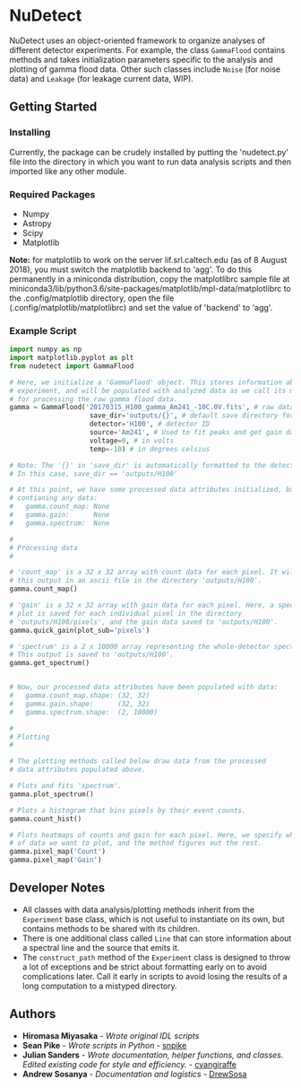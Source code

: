 # NuDetect

NuDetect uses an object-oriented framework to organize analyses of different detector experiments. For example, the class ```GammaFlood``` contains methods and takes initialization parameters specific to the analysis and plotting of gamma flood data. Other such classes include ```Noise``` (for noise data) and ```Leakage``` (for leakage current data, WIP). 

## Getting Started

### Installing

Currently, the package can be crudely installed by putting the 'nudetect.py' file into the directory in which you want to run data analysis scripts and then imported like any other module.

### Required Packages

* Numpy
* Astropy
* Scipy
* Matplotlib

**Note:** for matplotlib to work on the server lif.srl.caltech.edu (as of 8 August 2018), you must switch the matplotlib backend to 'agg'. To do this permanently in a miniconda distribution, copy the matplotlibrc sample file at miniconda3/lib/python3.6/site-packages/matplotlib/mpl-data/matplotlibrc to the .config/matplotlib directory, open the file (.config/matplotlib/matplotlibrc) and set the value of 'backend' to 'agg'.

### Example Script
```python
import numpy as np
import matplotlib.pyplot as plt
from nudetect import GammaFlood

# Here, we initialize a 'GammaFlood' object. This stores information about the 
# experiment, and will be populated with analyzed data as we call its methods
# for processing the raw gamma flood data.
gamma = GammaFlood('20170315_H100_gamma_Am241_-10C.0V.fits', # raw data
					save_dir='outputs/{}', # default save directory for outputs
					detector='H100', # detector ID
					source='Am241', # Used to fit peaks and get gain data
					voltage=0, # in volts
					temp=-10) # in degrees celsius

# Note: The '{}' in 'save_dir' is automatically formatted to the detector ID.
# In this case, save_dir == 'outputs/H100'

# At this point, we have some processed data attributes initialized, but not
# contianing any data:
#	gamma.count_map: None
#   gamma.gain:      None
#	gamma.spectrum:  None

#
# Processing data
#

# 'count_map' is a 32 x 32 array with count data for each pixel. It will store 
# this output in an ascii file in the directory 'outputs/H100'.
gamma.count_map()

# 'gain' is a 32 x 32 array with gain data for each pixel. Here, a spectrum 
# plot is saved for each individual pixel in the directory 
# 'outputs/H100/pixels', and the gain data saved to 'outputs/H100'.
gamma.quick_gain(plot_sub='pixels')

# 'spectrum' is a 2 x 10000 array representing the whole-detector spectrum.
# This output is saved to 'outputs/H100'.
gamma.get_spectrum()


# Now, our processed data attributes have been populated with data:
#	gamma.count_map.shape: (32, 32)
#   gamma.gain.shape:      (32, 32)
#	gamma.spectrum.shape:  (2, 10000)

#
# Plotting
#

# The plotting methods called below draw data from the processed 
# data attributes populated above.

# Plots and fits 'spectrum'.
gamma.plot_spectrum()

# Plots a histogram that bins pixels by their event counts.
gamma.count_hist()

# Plots heatmaps of counts and gain for each pixel. Here, we specify what type
# of data we want to plot, and the method figures out the rest.
gamma.pixel_map('Count')
gamma.pixel_map('Gain')
```

## Developer Notes
* All classes with data analysis/plotting methods inherit from the ```Experiment``` base class, which is not useful to instantiate on its own, but contains methods to be shared with its children.
* There is one additional class called ```Line``` that can store information about a spectral line and the source that emits it.
* The ```construct_path``` method of the ```Experiment``` class is designed to throw a lot of exceptions and be strict about formatting early on to avoid complications later. Call it early in scripts to avoid losing the results of a long computation to a mistyped directory.

## Authors

* **Hiromasa Miyasaka** - *Wrote original IDL scripts*
* **Sean Pike** - *Wrote scripts in Python* - [snpike](https://github.com/snpike/)
* **Julian Sanders** - *Wrote documentation, helper functions, and classes. Edited existing code for style and efficiency.* - [cyangiraffe](https://github.com/colcaboose)
* **Andrew Sosanya** - *Documentation and logistics* - [DrewSosa](https://github.com/DrewSosa)
